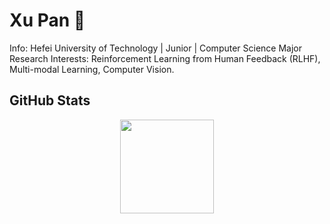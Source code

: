 # Xu Pan 👋

Info: Hefei University of Technology | Junior | Computer Science Major  
Research Interests: Reinforcement Learning from Human Feedback (RLHF), Multi-modal Learning, Computer Vision.

## GitHub Stats
<p align="center">
  <img height="150" src="https://github-readme-stats.vercel.app/api?username=jerryp-hfut&show_icons=true&theme=tokyonight&hide=stars"/>
</p>
